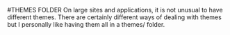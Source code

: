 #THEMES FOLDER
On large sites and applications, it is not unusual to have different themes. There are certainly different ways of dealing with themes but I personally like having them all in a themes/ folder.
